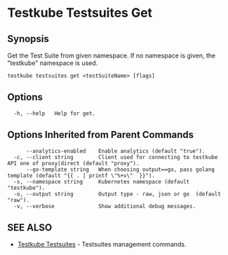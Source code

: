 # Testkube Testsuites Get

## **Synopsis**

Get the Test Suite from given namespace. If no namespace is given, the "testkube" namespace is used.

```
testkube testsuites get <testSuiteName> [flags]
```

## **Options**

```
  -h, --help   Help for get.
```

## **Options Inherited from Parent Commands**

```
      --analytics-enabled    Enable analytics (default "true").
  -c, --client string        Client used for connecting to testkube API one of proxy|direct (default "proxy").
      --go-template string   When choosing output==go, pass golang template (default "{{ . | printf \"%+v\"  }}").
  -s, --namespace string     Kubernetes namespace (default "testkube").
  -o, --output string        Output type - raw, json or go  (default "raw").
  -v, --verbose              Show additional debug messages.
```

## **SEE ALSO**

* [Testkube Testsuites](testkube_testsuites.md)	 - Testsuites management commands.

